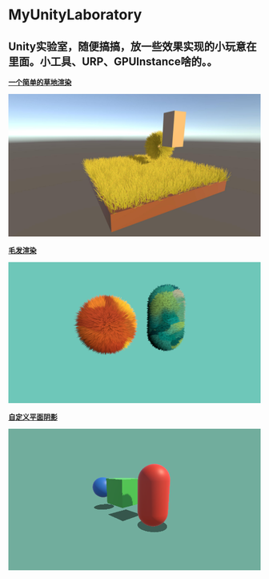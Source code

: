 # MyUnityLaboratory
Unity实验室，随便搞搞，放一些效果实现的小玩意在里面。小工具、URP、GPUInstance啥的。。
---

[**一个简单的草地渲染**](/Assets/Grass/)

![](/Img/image_004_0001.jpg "")

[**毛发渲染**](/Assets/Furry/)

![](/Img/image_002_0000.png "")

[**自定义平面阴影**](/Assets/Shadow/)

![](/Img/image_003_0000.png "")
